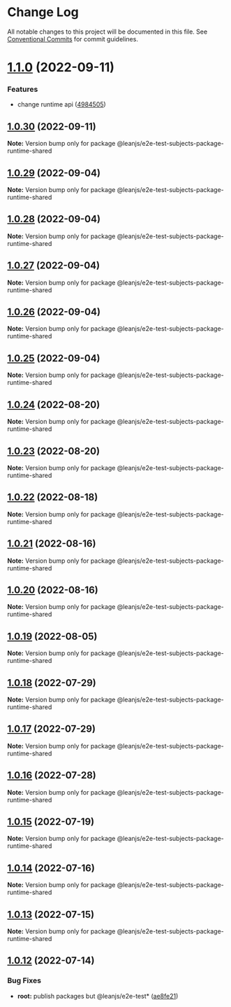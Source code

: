 # Change Log

All notable changes to this project will be documented in this file.
See [Conventional Commits](https://conventionalcommits.org) for commit guidelines.

# [1.1.0](https://github.com/leanjs/leanjs/compare/@leanjs/e2e-test-subjects-package-runtime-shared@1.0.30...@leanjs/e2e-test-subjects-package-runtime-shared@1.1.0) (2022-09-11)


### Features

* change runtime api ([4984505](https://github.com/leanjs/leanjs/commit/4984505a0d23ea768e7402189c29320c743af660))





## [1.0.30](https://github.com/leanjs/leanjs/compare/@leanjs/e2e-test-subjects-package-runtime-shared@1.0.29...@leanjs/e2e-test-subjects-package-runtime-shared@1.0.30) (2022-09-11)

**Note:** Version bump only for package @leanjs/e2e-test-subjects-package-runtime-shared





## [1.0.29](https://github.com/leanjs/leanjs/compare/@leanjs/e2e-test-subjects-package-runtime-shared@1.0.28...@leanjs/e2e-test-subjects-package-runtime-shared@1.0.29) (2022-09-04)

**Note:** Version bump only for package @leanjs/e2e-test-subjects-package-runtime-shared





## [1.0.28](https://github.com/leanjs/leanjs/compare/@leanjs/e2e-test-subjects-package-runtime-shared@1.0.27...@leanjs/e2e-test-subjects-package-runtime-shared@1.0.28) (2022-09-04)

**Note:** Version bump only for package @leanjs/e2e-test-subjects-package-runtime-shared





## [1.0.27](https://github.com/leanjs/leanjs/compare/@leanjs/e2e-test-subjects-package-runtime-shared@1.0.26...@leanjs/e2e-test-subjects-package-runtime-shared@1.0.27) (2022-09-04)

**Note:** Version bump only for package @leanjs/e2e-test-subjects-package-runtime-shared





## [1.0.26](https://github.com/leanjs/leanjs/compare/@leanjs/e2e-test-subjects-package-runtime-shared@1.0.25...@leanjs/e2e-test-subjects-package-runtime-shared@1.0.26) (2022-09-04)

**Note:** Version bump only for package @leanjs/e2e-test-subjects-package-runtime-shared





## [1.0.25](https://github.com/leanjs/leanjs/compare/@leanjs/e2e-test-subjects-package-runtime-shared@1.0.24...@leanjs/e2e-test-subjects-package-runtime-shared@1.0.25) (2022-09-04)

**Note:** Version bump only for package @leanjs/e2e-test-subjects-package-runtime-shared





## [1.0.24](https://github.com/leanjs/leanjs/compare/@leanjs/e2e-test-subjects-package-runtime-shared@1.0.23...@leanjs/e2e-test-subjects-package-runtime-shared@1.0.24) (2022-08-20)

**Note:** Version bump only for package @leanjs/e2e-test-subjects-package-runtime-shared





## [1.0.23](https://github.com/leanjs/leanjs/compare/@leanjs/e2e-test-subjects-package-runtime-shared@1.0.22...@leanjs/e2e-test-subjects-package-runtime-shared@1.0.23) (2022-08-20)

**Note:** Version bump only for package @leanjs/e2e-test-subjects-package-runtime-shared





## [1.0.22](https://github.com/leanjs/leanjs/compare/@leanjs/e2e-test-subjects-package-runtime-shared@1.0.21...@leanjs/e2e-test-subjects-package-runtime-shared@1.0.22) (2022-08-18)

**Note:** Version bump only for package @leanjs/e2e-test-subjects-package-runtime-shared





## [1.0.21](https://github.com/leanjs/leanjs/compare/@leanjs/e2e-test-subjects-package-runtime-shared@1.0.20...@leanjs/e2e-test-subjects-package-runtime-shared@1.0.21) (2022-08-16)

**Note:** Version bump only for package @leanjs/e2e-test-subjects-package-runtime-shared





## [1.0.20](https://github.com/leanjs/leanjs/compare/@leanjs/e2e-test-subjects-package-runtime-shared@1.0.19...@leanjs/e2e-test-subjects-package-runtime-shared@1.0.20) (2022-08-16)

**Note:** Version bump only for package @leanjs/e2e-test-subjects-package-runtime-shared





## [1.0.19](https://github.com/leanjs/leanjs/compare/@leanjs/e2e-test-subjects-package-runtime-shared@1.0.18...@leanjs/e2e-test-subjects-package-runtime-shared@1.0.19) (2022-08-05)

**Note:** Version bump only for package @leanjs/e2e-test-subjects-package-runtime-shared





## [1.0.18](https://github.com/leanjs/leanjs/compare/@leanjs/e2e-test-subjects-package-runtime-shared@1.0.17...@leanjs/e2e-test-subjects-package-runtime-shared@1.0.18) (2022-07-29)

**Note:** Version bump only for package @leanjs/e2e-test-subjects-package-runtime-shared





## [1.0.17](https://github.com/leanjs/leanjs/compare/@leanjs/e2e-test-subjects-package-runtime-shared@1.0.16...@leanjs/e2e-test-subjects-package-runtime-shared@1.0.17) (2022-07-29)

**Note:** Version bump only for package @leanjs/e2e-test-subjects-package-runtime-shared





## [1.0.16](https://github.com/leanjs/leanjs/compare/@leanjs/e2e-test-subjects-package-runtime-shared@1.0.15...@leanjs/e2e-test-subjects-package-runtime-shared@1.0.16) (2022-07-28)

**Note:** Version bump only for package @leanjs/e2e-test-subjects-package-runtime-shared





## [1.0.15](https://github.com/leanjs/leanjs/compare/@leanjs/e2e-test-subjects-package-runtime-shared@1.0.14...@leanjs/e2e-test-subjects-package-runtime-shared@1.0.15) (2022-07-19)

**Note:** Version bump only for package @leanjs/e2e-test-subjects-package-runtime-shared





## [1.0.14](https://github.com/leanjs/leanjs/compare/@leanjs/e2e-test-subjects-package-runtime-shared@1.0.13...@leanjs/e2e-test-subjects-package-runtime-shared@1.0.14) (2022-07-16)

**Note:** Version bump only for package @leanjs/e2e-test-subjects-package-runtime-shared





## [1.0.13](https://github.com/leanjs/leanjs/compare/@leanjs/e2e-test-subjects-package-runtime-shared@1.0.12...@leanjs/e2e-test-subjects-package-runtime-shared@1.0.13) (2022-07-15)

**Note:** Version bump only for package @leanjs/e2e-test-subjects-package-runtime-shared





## [1.0.12](https://github.com/leanjs/leanjs/compare/@leanjs/e2e-test-subjects-package-runtime-shared@1.0.11...@leanjs/e2e-test-subjects-package-runtime-shared@1.0.12) (2022-07-14)


### Bug Fixes

* **root:** publish packages but @leanjs/e2e-test* ([ae8fe21](https://github.com/leanjs/leanjs/commit/ae8fe21769385988d625b4ae65b4c36989e98dad))
